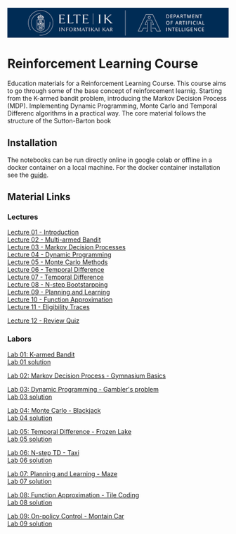 ![Logo](assets/logo.png)

# Reinforcement Learning Course
Education materials for a Reinforcement Learning Course. This course aims to go through some of the base concept of reinforcement learnig. Starting from the K-armed bandit problem, introducing the Markov Decision Process (MDP). Implementing Dynamic Programming, Monte Carlo and Temporal Differenc algorithms in a practical way. The core material follows the structure of the Sutton-Barton book 

## Installation

The notebooks can be run directly online in google colab or offline in a docker container on a local machine. For the docker container installation see the [guide](https://github.com/Fortuz/rl_education/blob/main/assets/install.md).

## Material Links

### Lectures

[Lecture 01 - Introduction](https://github.com/Fortuz/rl_education/blob/main/Lectures/RL_01_Intro.pdf) <br>
[Lecture 02 - Multi-armed Bandit](https://github.com/Fortuz/rl_education/blob/main/Lectures/RL_02_MultiArmedBandit.pdf) <br>
[Lecture 03 - Markov Decision Processes](https://github.com/Fortuz/rl_education/blob/main/Lectures/RL_03_MDP.pdf) <br>
[Lecture 04 - Dynamic Programming](https://github.com/Fortuz/rl_education/blob/main/Lectures/RL_04_Dynamic.pdf) <br>
[Lecture 05 - Monte Carlo Methods](https://github.com/Fortuz/rl_education/blob/main/Lectures/RL_05_MonteCarlo.pdf) <br>
[Lecture 06 - Temporal Difference](https://github.com/Fortuz/rl_education/blob/main/Lectures/RL_06_TemporalDifference.pdf) <br>
[Lecture 07 - Temporal Difference](https://github.com/Fortuz/rl_education/blob/main/Lectures/RL_06_TemporalDifference.pdf) <br>
[Lecture 08 - N-step Bootstarpping](https://github.com/Fortuz/rl_education/blob/main/Lectures/RL_08_Bootstrapping.pdf) <br>
[Lecture 09 - Planning and Learning](https://github.com/Fortuz/rl_education/blob/main/Lectures/RL_09_PlanningAndLearning.pdf) <br>
[Lecture 10 - Function Approximation](https://github.com/Fortuz/rl_education/blob/main/Lectures/RL_10_FunctionAppriximation.pdf) <br>
[Lecture 11 - Eligibility Traces](https://github.com/Fortuz/rl_education/blob/main/Lectures/RL_11_EligibilityTraces.pdf) <br>

[Lecture 12 - Review Quiz](https://github.com/Fortuz/rl_education/blob/main/Lectures/RL_12_ReviewQuizes.pdf) <br>

### Labors

[Lab 01: K-armed Bandit](https://colab.research.google.com/github/Fortuz/rl_education/blob/main/1.%20K-armed%20Bandit/k_armed_bandit.ipynb) <br>
[Lab 01 solution](https://colab.research.google.com/github/Fortuz/rl_education/blob/main/1.%20K-armed%20Bandit/k_armed_bandit_solution.ipynb)

[Lab 02: Markov Decision Process - Gymnasium Basics](https://colab.research.google.com/github/Fortuz/rl_education/blob/main/2.%20MDP/gymnasium_basics.ipynb)

[Lab 03: Dynamic Programming - Gambler's problem](https://colab.research.google.com/github/Fortuz/rl_education/blob/main/3.%20Dynamic%20Programming/Gambler%27s%20Problem/gamblers_problem.ipynb) <br>
[Lab 03 solution](https://colab.research.google.com/github/Fortuz/rl_education/blob/main/3.%20Dynamic%20Programming/Gambler%27s%20Problem/gamblers_problem_solution.ipynb)

[Lab 04: Monte Carlo - Blackjack](https://colab.research.google.com/github/Fortuz/rl_education/blob/main/4.%20Monte%20Carlo/blackjack.ipynb) <br>
[Lab 04 solution](https://colab.research.google.com/github/Fortuz/rl_education/blob/main/4.%20Monte%20Carlo/blackjack_solution.ipynb)

[Lab 05: Temporal Difference - Frozen Lake](https://colab.research.google.com/github/Fortuz/rl_education/blob/main/5.%20Temporal%20Difference/frozen_lake.ipynb) <br>
[Lab 05 solution](https://colab.research.google.com/github/Fortuz/rl_education/blob/main/5.%20Temporal%20Difference/frozen_lake_solution.ipynb)

[Lab 06: N-step TD - Taxi](https://colab.research.google.com/github/Fortuz/rl_education/blob/main/6.%20n-step%20TD/taxi.ipynb) <br>
[Lab 06 solution](https://colab.research.google.com/github/Fortuz/rl_education/blob/main/6.%20n-step%20TD/taxi_solution.ipynb)

[Lab 07: Planning and Learning - Maze](https://colab.research.google.com/github/Fortuz/rl_education/blob/main/7.%20Planning%20and%20Learning/maze.ipynb) <br>
[Lab 07 solution](https://colab.research.google.com/github/Fortuz/rl_education/blob/main/7.%20Planning%20and%20Learning/maze_solution.ipynb)

[Lab 08: Function Approximation - Tile Coding](https://colab.research.google.com/github/Fortuz/rl_education/blob/main/8.%20Function%20Approximation/tile_coding.ipynb) <br>
[Lab 08 solution](https://colab.research.google.com/github/Fortuz/rl_education/blob/main/8.%20Function%20Approximation/tile_coding_solution.ipynb)

[Lab 09: On-policy Control - Montain Car](https://colab.research.google.com/github/Fortuz/rl_education/blob/main/9.%20On-policy%20Control/mountain_car.ipynb) <br>
[Lab 09 solution](https://colab.research.google.com/github/Fortuz/rl_education/blob/main/9.%20On-policy%20Control/mountain_car_solution.ipynb)
